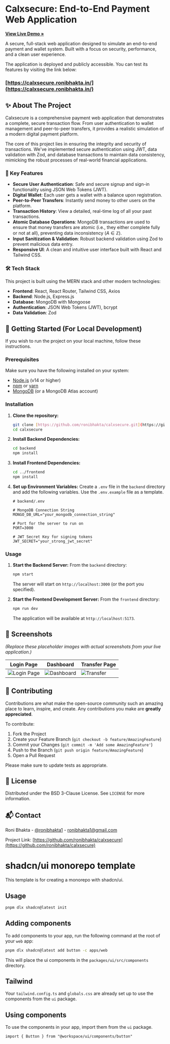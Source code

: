 # Calxsecure: End-to-End Payment Web Application

**[View Live Demo »](https://calxsecure.ronibhakta.in/)**


A secure, full-stack web application designed to simulate an end-to-end payment and wallet system. Built with a focus on security, performance, and a clean user experience.

The application is deployed and publicly accessible. You can test its features by visiting the link below:

### **[https://calxsecure.ronibhakta.in/](https://calxsecure.ronibhakta.in/)**

## ✨ About The Project

Calxsecure is a comprehensive payment web application that demonstrates a complete, secure transaction flow. From user authentication to wallet management and peer-to-peer transfers, it provides a realistic simulation of a modern digital payment platform.

The core of this project lies in ensuring the integrity and security of transactions. We've implemented secure authentication using JWT, data validation with Zod, and database transactions to maintain data consistency, mimicking the robust processes of real-world financial applications.

### 🚀 Key Features

* **Secure User Authentication**: Safe and secure signup and sign-in functionality using JSON Web Tokens (JWT).
* **Digital Wallet**: Each user gets a wallet with a balance upon registration.
* **Peer-to-Peer Transfers**: Instantly send money to other users on the platform.
* **Transaction History**: View a detailed, real-time log of all your past transactions.
* **Atomic Database Operations**: MongoDB transactions are used to ensure that money transfers are atomic (i.e., they either complete fully or not at all), preventing data inconsistency ($A \in \mathbb{Z}$).
* **Input Sanitization & Validation**: Robust backend validation using Zod to prevent malicious data entry.
* **Responsive UI**: A clean and intuitive user interface built with React and Tailwind CSS.

### 🛠️ Tech Stack

This project is built using the MERN stack and other modern technologies:

* **Frontend**: React, React Router, Tailwind CSS, Axios
* **Backend**: Node.js, Express.js
* **Database**: MongoDB with Mongoose
* **Authentication**: JSON Web Tokens (JWT), bcrypt
* **Data Validation**: Zod

## 🏁 Getting Started (For Local Development)

If you wish to run the project on your local machine, follow these instructions.

### Prerequisites

Make sure you have the following installed on your system:

* [Node.js](https://nodejs.org/en/) (v14 or higher)
* [npm](https://www.npmjs.com/) or [yarn](https://yarnpkg.com/)
* [MongoDB](https://www.mongodb.com/try/download/community) (or a MongoDB Atlas account)

### Installation

1.  **Clone the repository:**
    ```sh
    git clone [https://github.com/ronibhakta/calxsecure.git](https://github.com/ronibhakta/calxsecure.git)
    cd calxsecure
    ```

2.  **Install Backend Dependencies:**
    ```sh
    cd backend
    npm install
    ```

3.  **Install Frontend Dependencies:**
    ```sh
    cd ../frontend
    npm install
    ```

4.  **Set up Environment Variables:**
    Create a `.env` file in the `backend` directory and add the following variables. Use the `.env.example` file as a template.
    ```env
    # backend/.env

    # MongoDB Connection String
    MONGO_DB_URL="your_mongodb_connection_string"

    # Port for the server to run on
    PORT=3000

    # JWT Secret Key for signing tokens
    JWT_SECRET="your_strong_jwt_secret"
    ```

### Usage

1.  **Start the Backend Server:**
    From the `backend` directory:
    ```sh
    npm start
    ```
    The server will start on `http://localhost:3000` (or the port you specified).

2.  **Start the Frontend Development Server:**
    From the `frontend` directory:
    ```sh
    npm run dev
    ```
    The application will be available at `http://localhost:5173`.

## 📸 Screenshots

*(Replace these placeholder images with actual screenshots from your live application.)*

| Login Page                                     | Dashboard                                        | Transfer Page                                  |
| ---------------------------------------------- | ------------------------------------------------ | ---------------------------------------------- |
| ![Login Page](https://i.imgur.com/your-login.png) | ![Dashboard](https://i.imgur.com/your-dashboard.png) | ![Transfer](https://i.imgur.com/your-transfer.png) |

## 🤝 Contributing

Contributions are what make the open-source community such an amazing place to learn, inspire, and create. Any contributions you make are **greatly appreciated**.

To contribute:

1.  Fork the Project
2.  Create your Feature Branch (`git checkout -b feature/AmazingFeature`)
3.  Commit your Changes (`git commit -m 'Add some AmazingFeature'`)
4.  Push to the Branch (`git push origin feature/AmazingFeature`)
5.  Open a Pull Request

Please make sure to update tests as appropriate.

## 📜 License

Distributed under the BSD 3-Clause License. See `LICENSE` for more information.

## 📬 Contact

Roni Bhakta - [@ronibhakta1](https://twitter.com/ronibhakta1) - ronibhakta1@gmail.com

Project Link: [https://github.com/ronibhakta/calxsecure](https://github.com/ronibhakta/calxsecure)



# shadcn/ui monorepo template

This template is for creating a monorepo with shadcn/ui.

## Usage

```bash
pnpm dlx shadcn@latest init
```

## Adding components

To add components to your app, run the following command at the root of your `web` app:

```bash
pnpm dlx shadcn@latest add button -c apps/web
```

This will place the ui components in the `packages/ui/src/components` directory.

## Tailwind

Your `tailwind.config.ts` and `globals.css` are already set up to use the components from the `ui` package.

## Using components

To use the components in your app, import them from the `ui` package.

```tsx
import { Button } from "@workspace/ui/components/button"
```